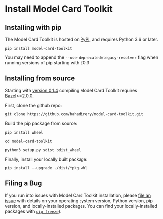 # Install Model Card Toolkit

## Installing with pip

The Model Card Toolkit is hosted on
[PyPI](https://pypi.org/project/model-card-toolkit/), and requires Python 3.6 or
later.

```posix-terminal
pip install model-card-toolkit
```

You may need to append the `--use-deprecated=legacy-resolver` flag when running
versions of pip starting with 20.3

## Installing from source

Starting with
[version 0.1.4](https://github.com/tensorflow/model-card-toolkit/blob/master/RELEASE.md)
compiling Model Card Toolkit requires
[Bazel](https://docs.bazel.build/versions/master/install.html)>=2.0.0.

First, clone the github repo:

```posix-terminal
git clone https://github.com/bahadirery/model-card-toolkit.git
```

Build the pip package from source:

```posix-terminal
pip install wheel

cd model-card-toolkit

python3 setup.py sdist bdist_wheel
```

Finally, install your locally built package:

```posix-terminal
pip install --upgrade ./dist/*pkg.whl
```

## Filing a Bug

If you run into issues with Model Card Toolkit installation, please
[file an issue](https://github.com/tensorflow/model-card-toolkit/issues/new)
with details on your operating system version, Python version, pip version, and
locally-installed packages. You can find your locally-installed packages with
[`pip freeze`](https://pip.pypa.io/en/stable/reference/pip_freeze/)).
